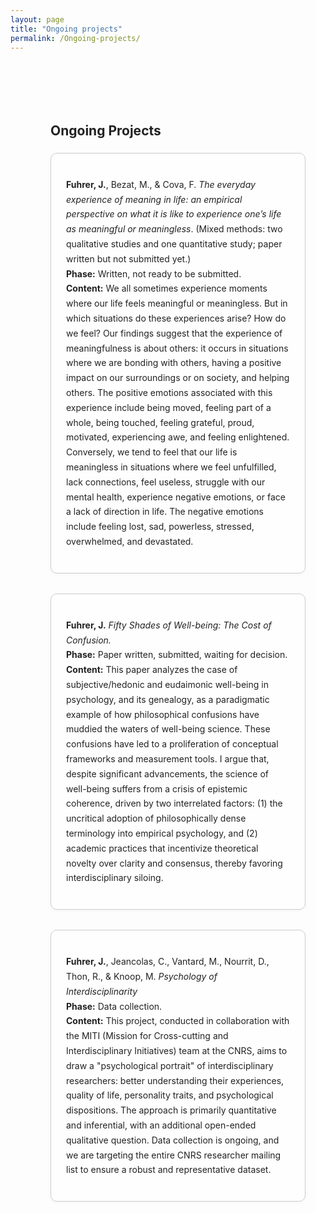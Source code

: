 ```yaml
---
layout: page
title: "Ongoing projects"
permalink: /Ongoing-projects/
---
```


<div style="max-width: 1100px; width: 90%; margin: auto; padding: 2rem; line-height: 1.7;">

<div style="max-width: 1100px; width: 90%; margin: auto; padding: 2rem; line-height: 1.7; color: #222;">

  <h2>Ongoing Projects</h2>

  <div style="border: 1px solid #ccc; padding: 1.5rem; margin-bottom: 2rem; border-radius: 10px; background-color: rgba(255, 255, 255, 0.3); box-shadow: 0 2px 6px rgba(0,0,0,0.03);">
    <p><strong>Fuhrer, J.</strong>, Bezat, M., & Cova, F. <em>The everyday experience of meaning in life: an empirical perspective on what it is like to experience one’s life as meaningful or meaningless</em>. (Mixed methods: two qualitative studies and one quantitative study; paper written but not submitted yet.)<br>
    <strong>Phase:</strong> Written, not ready to be submitted.<br>
    <strong>Content:</strong> We all sometimes experience moments where our life feels meaningful or meaningless. But in which situations do these experiences arise? How do we feel? Our findings suggest that the experience of meaningfulness is about others: it occurs in situations where we are bonding with others, having a positive impact on our surroundings or on society, and helping others. The positive emotions associated with this experience include being moved, feeling part of a whole, being touched, feeling grateful, proud, motivated, experiencing awe, and feeling enlightened. Conversely, we tend to feel that our life is meaningless in situations where we feel unfulfilled, lack connections, feel useless, struggle with our mental health, experience negative emotions, or face a lack of direction in life. The negative emotions include feeling lost, sad, powerless, stressed, overwhelmed, and devastated.</p>
  </div>

  <div style="border: 1px solid #ccc; padding: 1.5rem; margin-bottom: 2rem; border-radius: 10px; background-color: rgba(255, 255, 255, 0.3); box-shadow: 0 2px 6px rgba(0,0,0,0.03);">
    <p><strong>Fuhrer, J.</strong> <em>Fifty Shades of Well-being: The Cost of Confusion.</em><br>
    <strong>Phase:</strong> Paper written, submitted, waiting for decision.<br>
    <strong>Content:</strong> This paper analyzes the case of subjective/hedonic and eudaimonic well-being in psychology, and its genealogy, as a paradigmatic example of how philosophical confusions have muddied the waters of well-being science. These confusions have led to a proliferation of conceptual frameworks and measurement tools. I argue that, despite significant advancements, the science of well-being suffers from a crisis of epistemic coherence, driven by two interrelated factors: (1) the uncritical adoption of philosophically dense terminology into empirical psychology, and (2) academic practices that incentivize theoretical novelty over clarity and consensus, thereby favoring interdisciplinary siloing.</p>
  </div>

  <div style="border: 1px solid #ccc; padding: 1.5rem; margin-bottom: 2rem; border-radius: 10px; background-color: rgba(255, 255, 255, 0.3); box-shadow: 0 2px 6px rgba(0,0,0,0.03);">
    <p><strong>Fuhrer, J.</strong>, Jeancolas, C., Vantard, M., Nourrit, D., Thon, R., & Knoop, M.  <em>Psychology of Interdisciplinarity</em><br>
    <strong>Phase:</strong> Data collection.<br>
    <strong>Content:</strong> This project, conducted in collaboration with the MITI (Mission for Cross-cutting and Interdisciplinary Initiatives) team at the CNRS, aims to draw a "psychological portrait" of interdisciplinary researchers: better understanding their experiences, quality of life, personality traits, and psychological dispositions. The approach is primarily quantitative and inferential, with an additional open-ended qualitative question. Data collection is ongoing, and we are targeting the entire CNRS researcher mailing list to ensure a robust and representative dataset.</p>
  </div>

</div>

